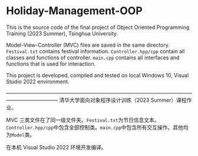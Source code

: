 # Holiday-Management-OOP

This is the source code of the final project of Object Oriented Programming Training (2023 Summer), Tsinghua University.

Model-View-Controller (MVC) files are saved in the same directory. `Festival.txt` contains festival information. `Controller.hpp/cpp` contain all classes and functions of controller. `main.cpp`  contains all interfaces and functions that is used for interaction.

This project is developed, compiled and tested on local Windows 10, Visual Studio 2022 environment.


——————————————————————————————————————————————
清华大学面向对象程序设计训练（2023 Summer）课程作业。

MVC 三类文件在了同一级文件夹。`Festival.txt`为节日信息文本。`Controller.hpp/cpp`中包含全部控制类。`main.cpp`中包含所有交互操作。其他均为`Model`类。

在本机 Visual Studio 2022 环境开发编译。



